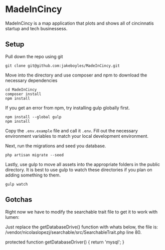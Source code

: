 MadeInCincy
===========

MadeInCincy is a map application that plots and shows all of cincinnatis startup and tech businessess.

## Setup
Pull down the repo using git
```
git clone git@github.com:jakeboyles/MadeInCincy.git
```

Move into the directory and use composer and npm to download the necessary dependencies

```
cd MadeInCincy
composer install
npm install
```

If you get an error from npm, try installing gulp globally first.

```
npm install --global gulp
npm install
```

Copy the `.env.example` file and call it `.env`.  Fill out the necessary environment variables to match your local development environment.

Next, run the migrations and seed you database.

```
php artisan migrate --seed
```

Lastly, use gulp to move all assets into the appropriate folders in the public directory.  It is best to use gulp to watch these directories if you plan on adding something to them.

```
gulp watch
```

## Gotchas
Right now we have to modify the searchable trait file to get it to work with lumen:


Just replace the getDatabaseDrive() function with whats below, the file is: /vendor/nicolaslopezj/searchable/src/SearchableTrait.php line 80.

protected function getDatabaseDriver() {
    return 'mysql';
}